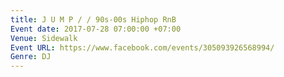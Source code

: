 ```yaml
---
title: J U M P / / 90s-00s Hiphop RnB
Event date: 2017-07-28 07:00:00 +07:00
Venue: Sidewalk
Event URL: https://www.facebook.com/events/305093926568994/
Genre: DJ
---
```


